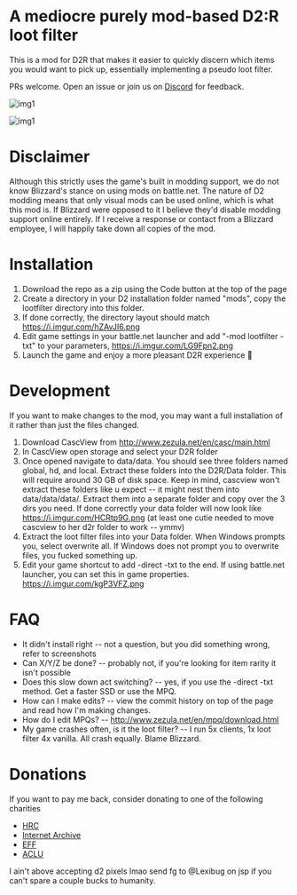 # A mediocre purely mod-based D2:R loot filter

This is a mod for D2R that makes it easier to quickly discern which items you would want to pick up, essentially implementing a pseudo loot filter. 

PRs welcome. Open an issue or join us on [Discord](https://discord.gg/aajDbCNc9x) for feedback.

![img1](https://i.imgur.com/cydb7qL.jpg)

![img1](https://i.imgur.com/BJJzwX3.jpeg)

# Disclaimer

Although this strictly uses the game's built in modding support, we do not know Blizzard's stance on using mods on battle.net. The nature of D2 modding means that only visual mods can be used online, which is what this mod is. If Blizzard were opposed to it I believe they'd disable modding support online entirely. If I receive a response or contact from a Blizzard employee, I will happily take down all copies of the mod. 

# Installation

1. Download the repo as a zip using the Code button at the top of the page
2. Create a directory in your D2 installation folder named "mods", copy the lootfilter directory into this folder. 
3. If done correctly, the directory layout should match https://i.imgur.com/hZAvJI6.png
4. Edit game settings in your battle.net launcher and add "-mod lootfilter -txt" to your parameters, https://i.imgur.com/LG9Fpn2.png
5. Launch the game and enjoy a more pleasant D2R experience 🥰

# Development

If you want to make changes to the mod, you may want a full installation of it rather than just the files changed.

1. Download CascView from http://www.zezula.net/en/casc/main.html
2. In CascView open storage and select your D2R folder
3. Once opened navigate to data/data. You should see three folders named global, hd, and local. Extract these folders into the D2R/Data folder. This will require around 30 GB of disk space. Keep in mind, cascview won't extract these folders like u expect -- it might nest them into data/data/data/. Extract them into a separate folder and copy over the 3 dirs you need. If done correctly your data folder will now look like https://i.imgur.com/HCRtp9G.png (at least one cutie needed to move cascview to her d2r folder to work -- ymmv)
4. Extract the loot filter files into your Data folder. When Windows prompts you, select overwrite all. If Windows does not prompt you to overwrite files, you fucked something up.
5. Edit your game shortcut to add -direct -txt to the end. If using battle.net launcher, you can set this in game properties. https://i.imgur.com/kgP3VFZ.png

# FAQ

* It didn't install right -- not a question, but you did something wrong, refer to screenshots
* Can X/Y/Z be done? -- probably not, if you're looking for item rarity it isn't possible
* Does this slow down act switching? -- yes, if you use the -direct -txt method. Get a faster SSD or use the MPQ.
* How can I make edits? -- view the commit history on top of the page and read how I'm making changes.
* How do I edit MPQs? -- http://www.zezula.net/en/mpq/download.html
* My game crashes often, is it the loot filter? -- I run 5x clients, 1x loot filter 4x vanilla. All crash equally. Blame Blizzard.

# Donations

If you want to pay me back, consider donating to one of the following charities

* [HRC](https://give.hrc.org/page/62714/donate/1?locale=en-US)
* [Internet Archive](https://archive.org/donate/)
* [EFF](https://supporters.eff.org/donate/join-4)
* [ACLU](https://action.aclu.org/give/now)

I ain't above accepting d2 pixels lmao send fg to @Lexibug on jsp if you can't spare a couple bucks to humanity.
